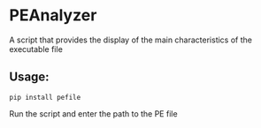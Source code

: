 # PEAnalyzer

A script that provides the display of the main characteristics of the executable file

## Usage:
`pip install pefile`

Run the script and enter the path to the PE file

